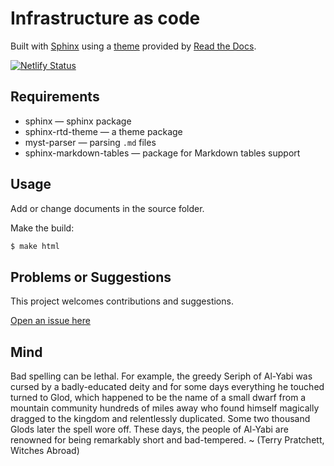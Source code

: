 # Infrastructure as code

Built with [Sphinx](https://www.sphinx-doc.org) using a [theme](https://github.com/readthedocs/sphinx_rtd_theme) provided
by [Read the Docs](https://readthedocs.org/).

[![Netlify Status](https://api.netlify.com/api/v1/badges/1892f058-df87-4ecb-889a-69aca8bb635e/deploy-status)](https://app.netlify.com/sites/rococo-cucurucho-e75856/deploys)

## Requirements

* sphinx — sphinx package
* sphinx-rtd-theme — a theme package
* myst-parser — parsing `.md` files
* sphinx-markdown-tables — package for Markdown tables support

## Usage

Add or change documents in the source folder.

Make the build:
```bash
$ make html
```

## Problems or Suggestions

This project welcomes contributions and suggestions. 

[Open an issue here](https://github.com/tymyrddin/red-iac/issues)

## Mind

Bad spelling can be lethal. For example, the greedy Seriph of Al-Yabi was cursed by a badly-educated deity and for some days everything he touched turned to Glod, which happened to be the name of a small dwarf from a mountain community hundreds of miles away who found himself magically dragged to the kingdom and relentlessly duplicated. Some two thousand Glods later the spell wore off. These days, the people of Al-Yabi are renowned for being remarkably short and bad-tempered. ~ (Terry Pratchett, Witches Abroad)
